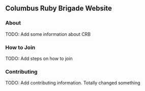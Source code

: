 ## Columbus Ruby Brigade Website

### About
TODO: Add some information about CRB

### How to Join
TODO: Add steps on how to join

### Contributing
TODO: Add contributing information.
Totally changed something
